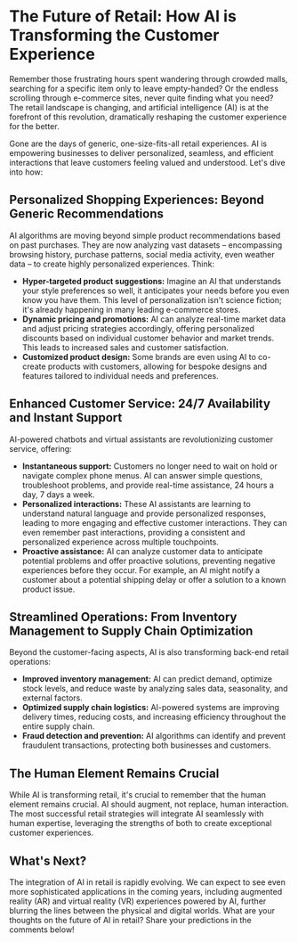 # The Future of Retail: How AI is Transforming the Customer Experience

Remember those frustrating hours spent wandering through crowded malls, searching for a specific item only to leave empty-handed?  Or the endless scrolling through e-commerce sites, never quite finding what you need?  The retail landscape is changing, and artificial intelligence (AI) is at the forefront of this revolution, dramatically reshaping the customer experience for the better.

Gone are the days of generic, one-size-fits-all retail experiences.  AI is empowering businesses to deliver personalized, seamless, and efficient interactions that leave customers feeling valued and understood. Let's dive into how:

## Personalized Shopping Experiences: Beyond Generic Recommendations

AI algorithms are moving beyond simple product recommendations based on past purchases.  They are now analyzing vast datasets – encompassing browsing history, purchase patterns, social media activity, even weather data – to create highly personalized experiences.  Think:

* **Hyper-targeted product suggestions:** Imagine an AI that understands your style preferences so well, it anticipates your needs before you even know you have them.  This level of personalization isn't science fiction; it's already happening in many leading e-commerce stores.
* **Dynamic pricing and promotions:**  AI can analyze real-time market data and adjust pricing strategies accordingly, offering personalized discounts based on individual customer behavior and market trends. This leads to increased sales and customer satisfaction.
* **Customized product design:**  Some brands are even using AI to co-create products with customers, allowing for bespoke designs and features tailored to individual needs and preferences.

## Enhanced Customer Service: 24/7 Availability and Instant Support

AI-powered chatbots and virtual assistants are revolutionizing customer service, offering:

* **Instantaneous support:**  Customers no longer need to wait on hold or navigate complex phone menus.  AI can answer simple questions, troubleshoot problems, and provide real-time assistance, 24 hours a day, 7 days a week.
* **Personalized interactions:**  These AI assistants are learning to understand natural language and provide personalized responses, leading to more engaging and effective customer interactions.  They can even remember past interactions, providing a consistent and personalized experience across multiple touchpoints.
* **Proactive assistance:**  AI can analyze customer data to anticipate potential problems and offer proactive solutions, preventing negative experiences before they occur.  For example, an AI might notify a customer about a potential shipping delay or offer a solution to a known product issue.


## Streamlined Operations: From Inventory Management to Supply Chain Optimization

Beyond the customer-facing aspects, AI is also transforming back-end retail operations:

* **Improved inventory management:**  AI can predict demand, optimize stock levels, and reduce waste by analyzing sales data, seasonality, and external factors.
* **Optimized supply chain logistics:**  AI-powered systems are improving delivery times, reducing costs, and increasing efficiency throughout the entire supply chain.
* **Fraud detection and prevention:**  AI algorithms can identify and prevent fraudulent transactions, protecting both businesses and customers.


## The Human Element Remains Crucial

While AI is transforming retail, it's crucial to remember that the human element remains crucial.  AI should augment, not replace, human interaction.  The most successful retail strategies will integrate AI seamlessly with human expertise, leveraging the strengths of both to create exceptional customer experiences.

## What's Next?

The integration of AI in retail is rapidly evolving.  We can expect to see even more sophisticated applications in the coming years, including augmented reality (AR) and virtual reality (VR) experiences powered by AI, further blurring the lines between the physical and digital worlds.  What are your thoughts on the future of AI in retail?  Share your predictions in the comments below!
